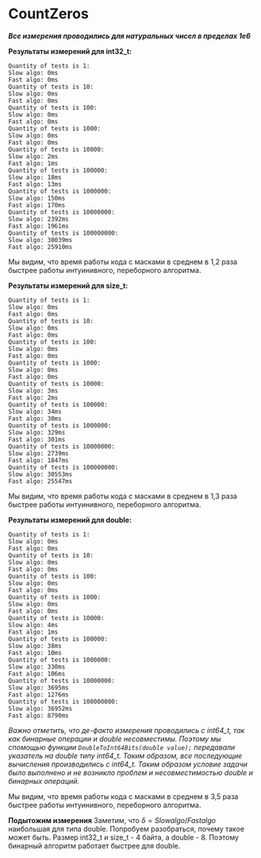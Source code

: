 # CountZeros
***Все измерения проводились для натуральных чисел в пределах 1e6***

**Результаты измерений для int32_t:**
```
Quantity of tests is 1:
Slow algo: 0ms
Fast algo: 0ms
Quantity of tests is 10:
Slow algo: 0ms
Fast algo: 0ms
Quantity of tests is 100:
Slow algo: 0ms
Fast algo: 0ms
Quantity of tests is 1000:
Slow algo: 0ms
Fast algo: 0ms
Quantity of tests is 10000:
Slow algo: 2ms
Fast algo: 1ms
Quantity of tests is 100000:
Slow algo: 18ms
Fast algo: 13ms
Quantity of tests is 1000000:
Slow algo: 150ms
Fast algo: 170ms
Quantity of tests is 10000000:
Slow algo: 2392ms
Fast algo: 1961ms
Quantity of tests is 100000000:
Slow algo: 30039ms
Fast algo: 25910ms
```
Мы видим, что время работы кода с масками в среднем в 1,2 раза быстрее работы интуинивного, переборного алгоритма. 

**Результаты измерений для size_t:**
```
Quantity of tests is 1:
Slow algo: 0ms
Fast algo: 0ms
Quantity of tests is 10:
Slow algo: 0ms
Fast algo: 0ms
Quantity of tests is 100:
Slow algo: 0ms
Fast algo: 0ms
Quantity of tests is 1000:
Slow algo: 0ms
Fast algo: 0ms
Quantity of tests is 10000:
Slow algo: 3ms
Fast algo: 2ms
Quantity of tests is 100000:
Slow algo: 34ms
Fast algo: 30ms
Quantity of tests is 1000000:
Slow algo: 329ms
Fast algo: 301ms
Quantity of tests is 10000000:
Slow algo: 2739ms
Fast algo: 1847ms
Quantity of tests is 100000000:
Slow algo: 30553ms
Fast algo: 25547ms
```
Мы видим, что время работы кода с масками в среднем в 1,3 раза быстрее работы интуинивного, переборного алгоритма. 

**Результаты измерений для double:**
```
Quantity of tests is 1:
Slow algo: 0ms
Fast algo: 0ms
Quantity of tests is 10:
Slow algo: 0ms
Fast algo: 0ms
Quantity of tests is 100:
Slow algo: 0ms
Fast algo: 0ms
Quantity of tests is 1000:
Slow algo: 0ms
Fast algo: 0ms
Quantity of tests is 10000:
Slow algo: 4ms
Fast algo: 1ms
Quantity of tests is 100000:
Slow algo: 38ms
Fast algo: 10ms
Quantity of tests is 1000000:
Slow algo: 330ms
Fast algo: 106ms
Quantity of tests is 10000000:
Slow algo: 3695ms
Fast algo: 1276ms
Quantity of tests is 100000000:
Slow algo: 36952ms
Fast algo: 8790ms
```
*Важно отметить, что де-факто измерения проводились с int64_t, так как бинарные операции и double несовместимы. Поэтому мы спомощью функции ```DoubleToInt64Bits(double value);``` 
передавали указатель на double типу int64_t. Таким образом, все последующие вычисления производились с int64_t. Таким образом условие задачи было выполнено и не возникло проблем и несовместимостью double и бинарных операций.*

Мы видим, что время работы кода с масками в среднем в 3,5 раза быстрее работы интуинивного, переборного алгоритма. 

**Подытожим измерения**
Заметим, что $\delta = Slowalgo / Fastalgo$ наибольшая для типа double. Попробуем разобраться, почему такое может быть.
Размер int32_t и size_t - 4 байта, а double - 8. Поэтому бинарный алгоритм работает быстрее для double.
